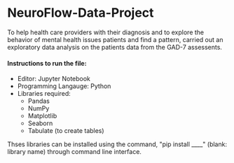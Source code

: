 # NeuroFlow-Data-Project

To help health care providers with their diagnosis and to explore the behavior of mental health issues patients and find a pattern, carried out an exploratory data analysis on the patients data from the GAD-7 assessents.

#### Instructions to run the file:
- Editor: Jupyter Notebook
- Programming Langauge: Python
- Libraries required:
  - Pandas
  - NumPy
  - Matplotlib
  - Seaborn
  - Tabulate (to create tables)

Thses libraries can be installed using the command, "pip install ____" (blank: library name) through command line interface.
